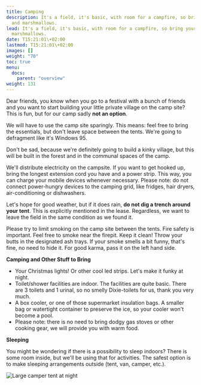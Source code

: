 ```yaml
---
title: Camping
description: It's a field, it's basic, with room for a campfire, so bring your guitar
  and marshmallows.
lead: It's a field, it's basic, with room for a campfire, so bring your guitar and
  marshmallows.
date: T15:21:01\+02:00
lastmod: T15:21:01\+02:00
images: []
weight: "70"
toc: true
menu: 
  docs:
    parent: "overview"
weight: 131
---
```

Dear friends, you know when you go to a festival with a bunch of friends and you want to start building your little private village on the camp site? This is fun, but for our camp sadly **not an option**.

We will have to use the camp site sparingly. This means: feel free to bring the essentials, but don't leave space between the tents. We're going to defragment like it's Windows 95.

Don't be sad, because we're definitely going to build a kinky village, but this will be built in the forest and in the communal spaces of the camp. 

We'll distribute electricity on the campsite. If you want to get hooked up, bring the longest extension cord you have and a power strip. This way, you can charge your mobile devices whenever necessary. Please note: do not connect power-hungry devices to the camping grid, like fridges, hair dryers, air-conditioning or dishwashers.

Let's hope for good weather, but if it does rain, **do not dig a trench around your tent**. This is explicitly mentioned in the lease. Regardless, we want to leave the field in the same condition as we found it.

Please try to limit smoking on the camp site between the tents. Fire safety is important. Feel free to smoke near the firepit. Keep it clean! Throw your butts in the designated ash trays. If your smoke smells a bit funny, that's fine, no need to hide it. For good karma, pass it on the left hand side.

**Camping and Other Stuff to Bring**

* Your Christmas lights! Or other cool led strips. Let's make it funky at night.
* Toilet/shower facilities are indoor. The facilities are quite basic. There are 3 toilets and 1 urinal, so no smelly Dixie-toilets for us, thank you very much.
* A box cooler, or one of those supermarket insulation bags. A smaller bag or watertight container to preserve the ice, so your cooler won't become a pool.
* Please note: there is no need to bring dodgy gas stoves or other cooking gear, we will provide you with warm food.

**Sleeping**

You might be wondering if there is a possibility to sleep indoors? There is some room inside, but we'll be using that for activities. The safest option is to make sleeping arrangements outside (tent, van, camper, etc.).

![Large camper tent at night](/images/camper.jpg)
